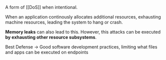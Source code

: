 A form of  [[DoS]] when intentional.

When an application continously allocates additional resources, exhausting machine resources, leading the system to hang or crash.


**Memory leaks** can also lead to this. However, this attacks  can be executed **by exhausting other resource subsystems**.

Best Defense → Good software development practices, limiting what files and apps can be executed on endpoints